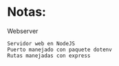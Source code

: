 # Notas:
Webserver

```
Servidor web en NodeJS
Puerto manejado con paquete dotenv
Rutas manejadas con express

```
